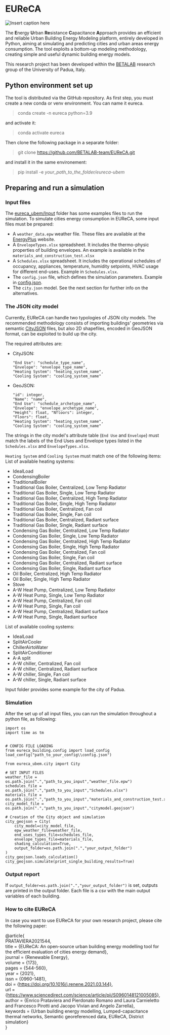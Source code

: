 # EUReCA 

![Insert caption here](https://research.dii.unipd.it/betalab/wp-content/uploads/sites/33/2021/03/EUReCA_logo_300x300.jpg)

The **E**nergy **U**rban **Re**sistance **C**apacitance **A**pproach provides an efficient and reliable Urban Building Energy Modeling platform, entirely developed in Python, aiming at simulating and predicting cities and urban areas energy consumption. The tool exploits a bottom-up modeling methodology, creating simple and useful dynamic building energy models.

This research project has been developed within the [BETALAB](https://research.dii.unipd.it/betalab/) research group of the University of Padua, Italy.

## Python environment set up
The tool is distributed via the GitHub repository. As first step, you must create a new conda or venv environment. You can name it eureca.

> conda create -n eureca python=3.9

and activate it:

> conda activate eureca

Then clone the following package in a separate folder:

> git clone https://github.com/BETALAB-team/EUReCA.git

and install it in the same environement:

> pip install -e *your_path_to_the_folder/eureca-ubem*

## Preparing and run a simulation
### Input files

The [eureca_ubem/Input](https://github.com/BETALAB-team/EUReCA/tree/main/eureca_ubem/Input) folder has some examples files to run the simulation. 
To simulate cities energy consumption in EUReCA, some input files must be prepared:
- A `weather_data.epw` weather file. These files are available at the [EnergyPlus](https://www.energyplus.net/weather) website.
- A `EnvelopeTypes.xlsx` spreadsheet. It includes the thermo-physic properties of building envelopes. An example is available in the `materials_and_construction_test.xlsx`
- A `Schedules.xlsx` spreadsheet. It includes the operational schedules of occupancy, appliances, temperature, humidity setpoints, HVAC usage for different end-uses. Example in `Schedules.xlsx`.
- The `config.json` file, which defines the simulation parameters. Example in [config.json](https://github.com/BETALAB-team/EUReCA/blob/main/eureca_ubem/Input/config.json).
- The `city.json` model. See the next section for further info on the alternatives.

### The JSON city model
Currently, EUReCA can handle two typologies of JSON city models. The recommended methodology consists of importing buildings' geometries via semantic [CityJSON](https://www.cityjson.org/) files, but also 2D shapefiles, encoded in GeoJSON format, can be exploited to build up the city.

The required attributes are:
- CityJSON: 
  ```
  "End Use": "schedule_type_name", 
  "Envelope": "envelope_type_name", 
  "Heating System": "heating_system_name", 
  "Cooling System": "cooling_system_name"
  ```
- GeoJSON: 
  ```
  "id": integer, 
  "Name": "name", 
  "End Use": "schedule_archetype_name", 
  "Envelope": "envelope_archetype_name", 
  "Height": float, "Nfloors": integer, 
  "Floors": float, 
  "Heating System": "heating_system_name", 
  "Cooling System": "cooling_system_name"
  ```
  
The strings in the city model's attribute table (`End Use` and `Envelope`) must match the labels of the End Uses and Envelope types listed in the `Schedules.xlsx` and `EnvelopeTypes.xlsx`.

`Heating System` and `Cooling System` must match one of the following items:
List of available heating systems:
- IdealLoad
- CondensingBoiler
- TraditionalBoiler
- Traditional Gas Boiler, Centralized, Low Temp Radiator
- Traditional Gas Boiler, Single, Low Temp Radiator
- Traditional Gas Boiler, Centralized, High Temp Radiator
- Traditional Gas Boiler, Single, High Temp Radiator
- Traditional Gas Boiler, Centralized, Fan coil
- Traditional Gas Boiler, Single, Fan coil
- Traditional Gas Boiler, Centralized, Radiant surface
- Traditional Gas Boiler, Single, Radiant surface
- Condensing Gas Boiler, Centralized, Low Temp Radiator
- Condensing Gas Boiler, Single, Low Temp Radiator
- Condensing Gas Boiler, Centralized, High Temp Radiator
- Condensing Gas Boiler, Single, High Temp Radiator
- Condensing Gas Boiler, Centralized, Fan coil
- Condensing Gas Boiler, Single, Fan coil
- Condensing Gas Boiler, Centralized, Radiant surface
- Condensing Gas Boiler, Single, Radiant surface
- Oil Boiler, Centralized, High Temp Radiator
- Oil Boiler, Single, High Temp Radiator
- Stove
- A-W Heat Pump, Centralized, Low Temp Radiator
- A-W Heat Pump, Single, Low Temp Radiator
- A-W Heat Pump, Centralized, Fan coil
- A-W Heat Pump, Single, Fan coil
- A-W Heat Pump, Centralized, Radiant surface
- A-W Heat Pump, Single, Radiant surface

List of available cooling systems:
- IdealLoad
- SplitAirCooler
- ChillerAirtoWater
- SplitAirConditioner
- A-A split
- A-W chiller, Centralized, Fan coil
- A-W chiller, Centralized, Radiant surface
- A-W chiller, Single, Fan coil
- A-W chiller, Single, Radiant surface

Input folder provides some example for the city of Padua.

### Simulation

After the set up of all input files, you can run the simulation throughout a python file, as following:

```
import os
import time as tm


# CONFIG FILE LOADING
from eureca_building.config import load_config
load_config("path_to_your_config\\config.json")

from eureca_ubem.city import City

# SET INPUT FILES
weather_file = os.path.join(".","path_to_you_input","weather_file.epw")
schedules_file = os.path.join(".","path_to_you_input","Schedules.xlsx")
materials_file = os.path.join(".","path_to_you_input","materials_and_construction_test.xlsx")
city_model_file = os.path.join(".","path_to_you_input","citymodel.geojson")

# Creation of the City object and simulation
city_geojson = City(
    city_model=city_model_file,
    epw_weather_file=weather_file,
    end_uses_types_file=schedules_file,
    envelope_types_file=materials_file,
    shading_calculation=True,
    output_folder=os.path.join(".","your_output_folder")
)
city_geojson.loads_calculation()
city_geojson.simulate(print_single_building_results=True)
```

### Output report
If `output_folder=os.path.join(".","your_output_folder")` is set, outputs are printed in the output folder.
Each file is a csv with the main output variables of each building.

### How to cite EUReCA
In case you want to use EUReCA for your own research project, please cite the following paper: 

@article{\
PRATAVIERA2021544,\
title = {EUReCA: An open-source urban building energy modelling tool for the efficient evaluation of cities energy demand},\
journal = {Renewable Energy},\
volume = {173},\
pages = {544-560},\
year = {2021},\
issn = {0960-1481},\
doi = {https://doi.org/10.1016/j.renene.2021.03.144}, \
url = {https://www.sciencedirect.com/science/article/pii/S0960148121005085}, \
author = {Enrico Prataviera and Pierdonato Romano and Laura Carnieletto and Francesco Pirotti and Jacopo Vivian and Angelo Zarrella},\
keywords = {Urban building energy modelling, Lumped-capacitance thermal networks, Semantic georeferenced data, EUReCA, District simulation}\
}
